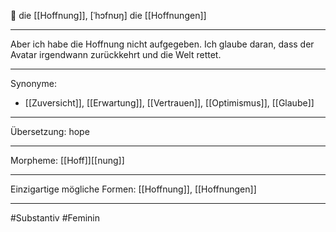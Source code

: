 🔴 die [[Hoffnung]], [ˈhɔfnʊŋ]
die [[Hoffnungen]]


---
Aber ich habe die Hoffnung nicht aufgegeben. Ich glaube daran, dass der Avatar irgendwann zurückkehrt und die Welt rettet.

---
Synonyme:
- [[Zuversicht]], [[Erwartung]], [[Vertrauen]], [[Optimismus]], [[Glaube]]

---
Übersetzung: hope

---
Morpheme:
[[Hoff]][[nung]]

---
Einzigartige mögliche Formen: [[Hoffnung]], [[Hoffnungen]]

---
#Substantiv #Feminin